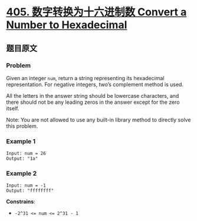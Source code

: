 # [**405. 数字转换为十六进制数 Convert a Number to Hexadecimal**](https://leetcode.com/problems/convert-a-number-to-hexadecimal)

## 题目原文

### Problem

Given an integer `num`, return a string representing its hexadecimal representation. For negative integers, two’s complement method is used.

All the letters in the answer string should be lowercase characters, and there should not be any leading zeros in the answer except for the zero itself.

Note: You are not allowed to use any built-in library method to directly solve this problem.

### Example 1

```shell
Input: num = 26
Output: "1a"
```

### Example 2

```shell
Input: num = -1
Output: "ffffffff"
```

**Constrains**:

- `-2^31 <= num <= 2^31 - 1`

